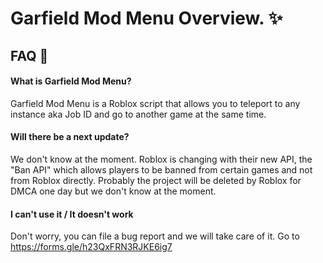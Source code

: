 # Garfield Mod Menu Overview. ✨

## FAQ 📜

#### What is Garfield Mod Menu?

Garfield Mod Menu is a Roblox script that allows you to teleport to any instance aka Job ID and go to another game at the same time.

#### Will there be a next update?

We don't know at the moment. Roblox is changing with their new API, the "Ban API" which allows players to be banned from certain games and not from Roblox directly. Probably the project will be deleted by Roblox for DMCA one day but we don't know at the moment.

#### I can't use it / It doesn't work
Don't worry, you can file a bug report and we will take care of it. Go to https://forms.gle/h23QxFRN3RJKE6ig7
